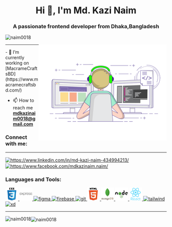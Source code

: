 <h1 align="center">Hi 👋, I'm Md. Kazi Naim</h1>
<h3 align="center">A passionate frontend developer from Dhaka,Bangladesh</h3>

<p align="left"> <img src="https://komarev.com/ghpvc/?username=naim0018&label=Profile%20views&color=0e75b6&style=flat" alt="naim0018" /> </p>
<p align="left"> <img align="right" alt="Coding" width="400" src="https://raw.githubusercontent.com/devSouvik/devSouvik/master/gif3.gif" alt="naim0018" /> </p>
<hr/>
- 🔭 I’m currently working on [MacrameCraftsBD](https://www.macramecraftsbd.com/)

- 📫 How to reach me **mdkazinaim0018@gmail.com**

<h3 align="left">Connect with me:</h3>
<hr/>
<p align="left">
<a href="https://linkedin.com/in/https://www.linkedin.com/in/md-kazi-naim-434994213/" target="blank"><img align="center" src="https://raw.githubusercontent.com/rahuldkjain/github-profile-readme-generator/master/src/images/icons/Social/linked-in-alt.svg" alt="https://www.linkedin.com/in/md-kazi-naim-434994213/" height="30" width="40" /></a>
<a href="https://fb.com/https://www.facebook.com/mdkazinaim.naim/" target="blank"><img align="center" src="https://raw.githubusercontent.com/rahuldkjain/github-profile-readme-generator/master/src/images/icons/Social/facebook.svg" alt="https://www.facebook.com/mdkazinaim.naim/" height="30" width="40" /></a>
</p>
<h3 >Languages and Tools:</h3>
<p align="left"> <a href="https://www.w3schools.com/css/" target="_blank" rel="noreferrer"> <img src="https://raw.githubusercontent.com/devicons/devicon/master/icons/css3/css3-original-wordmark.svg" alt="css3" width="40" height="40"/> </a> <a href="https://expressjs.com" target="_blank" rel="noreferrer"> <img src="https://raw.githubusercontent.com/devicons/devicon/master/icons/express/express-original-wordmark.svg" alt="express" width="40" height="40"/> </a> <a href="https://www.figma.com/" target="_blank" rel="noreferrer"> <img src="https://www.vectorlogo.zone/logos/figma/figma-icon.svg" alt="figma" width="40" height="40"/> </a> <a href="https://firebase.google.com/" target="_blank" rel="noreferrer"> <img src="https://www.vectorlogo.zone/logos/firebase/firebase-icon.svg" alt="firebase" width="40" height="40"/> </a> <a href="https://git-scm.com/" target="_blank" rel="noreferrer"> <img src="https://www.vectorlogo.zone/logos/git-scm/git-scm-icon.svg" alt="git" width="40" height="40"/> </a> <a href="https://www.w3.org/html/" target="_blank" rel="noreferrer"> <img src="https://raw.githubusercontent.com/devicons/devicon/master/icons/html5/html5-original-wordmark.svg" alt="html5" width="40" height="40"/> </a> <a href="https://www.mongodb.com/" target="_blank" rel="noreferrer"> <img src="https://raw.githubusercontent.com/devicons/devicon/master/icons/mongodb/mongodb-original-wordmark.svg" alt="mongodb" width="40" height="40"/> </a> <a href="https://nodejs.org" target="_blank" rel="noreferrer"> <img src="https://raw.githubusercontent.com/devicons/devicon/master/icons/nodejs/nodejs-original-wordmark.svg" alt="nodejs" width="40" height="40"/> </a> <a href="https://reactjs.org/" target="_blank" rel="noreferrer"> <img src="https://raw.githubusercontent.com/devicons/devicon/master/icons/react/react-original-wordmark.svg" alt="react" width="40" height="40"/> </a> <a href="https://tailwindcss.com/" target="_blank" rel="noreferrer"> <img src="https://www.vectorlogo.zone/logos/tailwindcss/tailwindcss-icon.svg" alt="tailwind" width="40" height="40"/> </a> <a href="https://www.adobe.com/products/xd.html" target="_blank" rel="noreferrer"> <img src="https://cdn.worldvectorlogo.com/logos/adobe-xd.svg" alt="xd" width="40" height="40"/> </a> </p>
<hr/>

<p><img align="left" src="https://github-readme-stats.vercel.app/api/top-langs?username=naim0018&show_icons=true&locale=en&layout=compact" alt="naim0018" /></p>



<p><img align="center" src="https://github-readme-streak-stats.herokuapp.com/?user=naim0018&" alt="naim0018" /></p>
